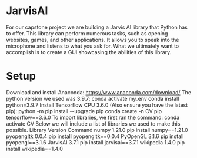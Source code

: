 # JarvisAI
For our capstone project we are building a Jarvis AI library that Python has to offer. This library can perform numerous tasks, such as opening websites, games, and other applications. It allows you to speak into the microphone and listens to what you ask for. What we ultimately want to accomplish is to create a GUI showcasing the abilities of this library.

# Setup
Download and install Anaconda:
https://www.anaconda.com/download/
The python version we used was 3.9.7:
conda activate my_env 
conda install python=3.9.7
Install Tensorflow CPU 3.6.0 (Also ensure you have the latest pip):
python -m pip install --upgrade pip
conda create -n CV pip tensorflow==3.6.0
To import libraries, we first ran the command: conda activate CV
Below we will include a list of libraries we used to make this possible.
Library
Version
Command
numpy
1.21.0
pip install numpy==1.21.0
pyopengltk
0.0.4
pip install pyopengltk==0.0.4
PyOpenGL
3.1.6
pip install pyopengl==3.1.6
JarvisAI
3.7.1
pip install jarvisai==3.7.1
wikipedia
1.4.0
pip install wikipedia==1.4.0


